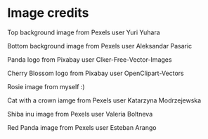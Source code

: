 # Image credits
Top background image from Pexels user Yuri Yuhara

Bottom background image from Pexels user Aleksandar Pasaric

Panda logo from Pixabay user Clker-Free-Vector-Images

Cherry Blossom logo from Pixabay user OpenClipart-Vectors

Rosie image from myself :)

Cat with a crown iamge from Pexels user Katarzyna Modrzejewska

Shiba inu image from Pexels user Valeria Boltneva

Red Panda image from Pexels user Esteban Arango